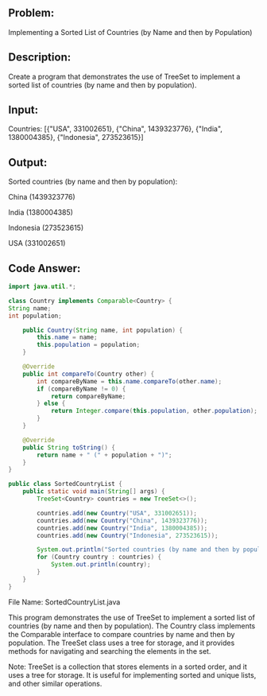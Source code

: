 ## Problem: 
Implementing a Sorted List of Countries (by Name and then by Population)

## Description: 
Create a program that demonstrates the use of TreeSet to implement a sorted list of countries (by name and then by population).

## Input:

Countries: [{"USA", 331002651}, {"China", 1439323776}, {"India", 1380004385}, {"Indonesia", 273523615}]

## Output:

Sorted countries (by name and then by population):

China (1439323776)

India (1380004385)

Indonesia (273523615)

USA (331002651)

## Code Answer:
```Java
import java.util.*;

class Country implements Comparable<Country> {
String name;
int population;

    public Country(String name, int population) {
        this.name = name;
        this.population = population;
    }

    @Override
    public int compareTo(Country other) {
        int compareByName = this.name.compareTo(other.name);
        if (compareByName != 0) {
            return compareByName;
        } else {
            return Integer.compare(this.population, other.population);
        }
    }

    @Override
    public String toString() {
        return name + " (" + population + ")";
    }
}

public class SortedCountryList {
    public static void main(String[] args) {
        TreeSet<Country> countries = new TreeSet<>();

        countries.add(new Country("USA", 331002651));
        countries.add(new Country("China", 1439323776));
        countries.add(new Country("India", 1380004385));
        countries.add(new Country("Indonesia", 273523615));

        System.out.println("Sorted countries (by name and then by population):");
        for (Country country : countries) {
            System.out.println(country);
        }
    }
}
```

File Name: SortedCountryList.java

This program demonstrates the use of TreeSet to implement a sorted list of countries (by name and then by population). The Country class implements the Comparable interface to compare countries by name and then by population. The TreeSet class uses a tree for storage, and it provides methods for navigating and searching the elements in the set.

Note: TreeSet is a collection that stores elements in a sorted order, and it uses a tree for storage. It is useful for implementing sorted and unique lists, and other similar operations.